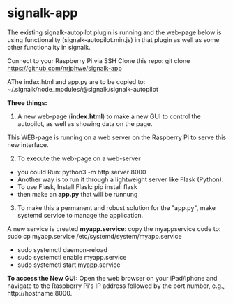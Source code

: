 # signalk-app

The existing signalk-autopilot plugin is running and the web-page below is using functionality (signalk-autopilot.min.js) in that plugin as well as some other functionality in signalk. 

Connect to your Raspberry Pi via SSH Clone this repo: git clone https://github.com/nrjphwe/signalk-app

AThe index.html and app.py are to be copied to:
  ~/.signalk/node_modules/@signalk/signalk-autopilot

**Three things:**
1. A new web-page (**index.html**) to make a new GUI to control the autopilot, as well as showing data on the page. 

This WEB-page is running on a web server on the Raspberry Pi to serve this new interface. 

2. To execute the web-page on a web-server
- you could Run:  python3 -m http.server 8000
- Another way is to run it through a lightweight server like Flask (Python).
- To use Flask, Install Flask: pip install flask
- then make an **app.py** that will be runnung

3. To make this a permanent and robust solution for the "app.py", make systemd service to manage the application. 

A new service is created **myapp.service**: 
copy the myappservice code to:
sudo cp myapp.service /etc/systemd/system/myapp.service

- sudo systemctl daemon-reload
- sudo systemctl enable myapp.service
- sudo systemctl start myapp.service

**To access the New GUI:**
Open the web browser on your iPad/Iphone and navigate to the Raspberry Pi's IP address followed by the port number, e.g., http://hostname:8000.
